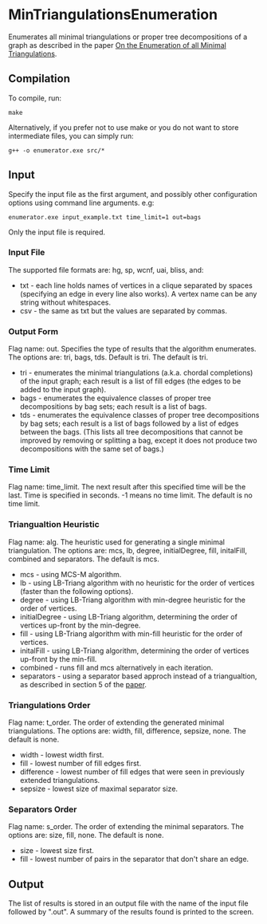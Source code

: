 # MinTriangulationsEnumeration

Enumerates all minimal triangulations or proper tree decompositions of a graph as described in the paper [On the Enumeration of all Minimal Triangulations](http://arxiv.org/abs/1604.02833).

## Compilation
To compile, run:
```
make
```
Alternatively, if you prefer not to use make or you do not want to store intermediate files, you can simply run:
```
g++ -o enumerator.exe src/*
```

## Input

Specify the input file as the first argument, and possibly other configuration options using command line arguments. e.g:
```
enumerator.exe input_example.txt time_limit=1 out=bags
```
Only the input file is required.

### Input File
The supported file formats are: hg, sp, wcnf, uai, bliss, and:
* txt - each line holds names of vertices in a clique separated by spaces (specifying an edge in every line also works). A vertex name can be any string without whitespaces.
* csv - the same as txt but the values are separated by commas.

### Output Form
Flag name: out.
Specifies the type of results that the algorithm enumerates.
The options are: tri, bags, tds. Default is tri. The default is tri.
* tri - enumerates the minimal triangulations (a.k.a. chordal completions) of the input graph; each result is a list of fill edges (the edges to be added to the input graph).
* bags - enumerates the equivalence classes of proper tree decompositions by bag sets; each result is a list of bags.
* tds - enumerates the equivalence classes of proper tree decompositions by bag sets; each result is a list of bags followed by a list of edges between the bags. (This lists all tree decompositions that cannot be improved by removing or splitting a bag, except it does not produce two decompositions with the same set of bags.)

### Time Limit
Flag name: time_limit.
The next result after this specified time will be the last. Time is specified in seconds.
-1 means no time limit. The default is no time limit.

### Triangualtion Heuristic
Flag name: alg.
The heuristic used for generating a single minimal triangulation.
The options are: mcs, lb, degree, initialDegree, fill, initalFill, combined and separators. The default is mcs.
* mcs - using MCS-M algorithm.
* lb - using LB-Triang algorithm with no heuristic for the order of vertices (faster than the following options).
* degree - using LB-Triang algorithm with min-degree heuristic for the order of vertices.
* initialDegree - using LB-Triang algorithm, determining the order of vertices up-front by the min-degree.
* fill - using LB-Triang algorithm with min-fill heuristic for the order of vertices.
* initalFill - using LB-Triang algorithm, determining the order of vertices up-front by the min-fill.
* combined - runs fill and mcs alternatively in each iteration.
* separators - using a separator based approch instead of a triangualtion, as described in section 5 of the [paper](http://arxiv.org/abs/1604.02833).

### Triangulations Order
Flag name: t_order.
The order of extending the generated minimal triangulations.
The options are: width, fill, difference, sepsize, none. The default is none.
* width - lowest width first.
* fill - lowest number of fill edges first.
* difference - lowest number of fill edges that were seen in previously extended triangulations.
* sepsize - lowest size of maximal separator size.

### Separators Order
Flag name: s_order.
The order of extending the minimal separators.
The options are: size, fill, none. The default is none.
* size - lowest size first.
* fill - lowest number of pairs in the separator that don't share an edge.

## Output

The list of results is stored in an output file with the name of the input file followed by ".out".
A summary of the results found is printed to the screen.
